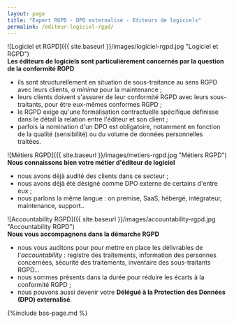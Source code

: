```yaml
---
layout: page
title: "Expert RGPD - DPO externalisé - Editeurs de logiciels"
permalink: /editeur-logiciel-rgpd/
---
```

![Logiciel et RGPD]({{ site.baseurl }}/images/logiciel-rgpd.jpg "Logiciel et RGPD")\
**Les éditeurs de logiciels sont particulièrement concernés par la question de la conformité RGPD**
* ils sont structurellement en situation de sous-traitance au sens RGPD avec leurs clients, *a minima* pour la maintenance ;
* leurs clients doivent s'assurer de leur conformité RGPD avec leurs sous-traitants, pour être eux-mêmes conformes RGPD ;
* le RGPD exige qu'une formalisation contractuelle spécifique définisse dans le détail la relation entre l'éditeur et son client ;
* parfois la nomination d'un DPO est obligatoire, notamment en fonction de la qualité (sensibilité) ou du volume de données personnelles traitées.

![Métiers RGPD]({{ site.baseurl }}/images/metiers-rgpd.jpg "Métiers RGPD")\
**Nous connaissons bien votre métier d'éditeur de logiciel**
* nous avons déjà audité des clients dans ce secteur ;
* nous avons déjà été désigné comme DPO externe de certains d'entre eux ;
* nous parlons la même langue : on premise, SaaS, hébergé, intégrateur, maintenance, support..

![Accountability RGPD]({{ site.baseurl }}/images/accountability-rgpd.jpg "Accountability RGPD")\
**Nous vous accompagnons dans la démarche RGPD**
* nous vous auditons pour pour mettre en place les délivrables de l'*accountability* : registre des traitements, information des personnes concernées, sécurité des traitements, inventaire des sous-traitants RGPD...
* nous sommes présents dans la durée pour réduire les écarts à la conformité RGPD ;
* nous pouvons aussi devenir votre **Délégué à la Protection des Données (DPO) externalisé**.

{%include bas-page.md %}
